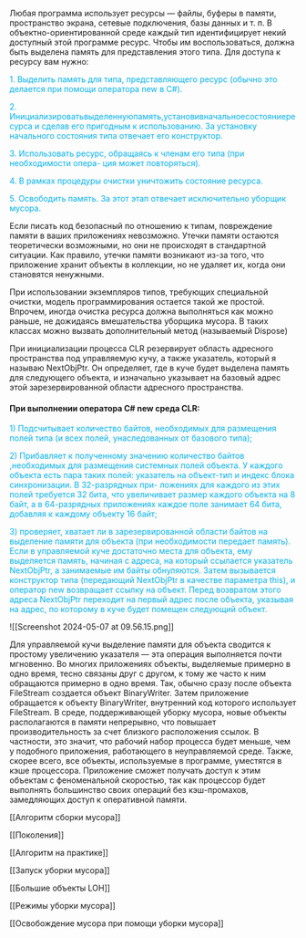 Любая программа использует ресурсы — файлы, буферы в памяти, пространство экрана, сетевые подключения, базы данных и т. п. В объектно-ориентированной среде каждый тип идентифицирует некий доступный этой программе ресурс. Чтобы им воспользоваться, должна быть выделена память для представления этого типа. Для доступа к ресурсу вам нужно:

<span style="color:#00b0f0">1. Выделить память для типа, представляющего ресурс (обычно это делается при помощи оператора new в C#).</span>
    
<span style="color:#00b0f0">2. Инициализироватьвыделеннуюпамять,установивначальноесостояниересурса и сделав его пригодным к использованию. За установку начального состояния типа отвечает его конструктор.</span>

<span style="color:#00b0f0">    
3. Использовать ресурс, обращаясь к членам его типа (при необходимости опера- ция может повторяться).</span>
    
<span style="color:#00b0f0">4. В рамках процедуры очистки уничтожить состояние ресурса.</span>

<span style="color:#00b0f0">5. Освободить память. За этот этап отвечает исключительно уборщик мусора.</span>

Если писать код безопасный по отношению к типам, повреждение памяти в ваших приложениях невозможно. Утечки памяти остаются теоретически возможными, но они не происходят в стандартной ситуации. Как правило, утечки памяти возникают из-за того, что приложение хранит объекты в коллекции, но не удаляет их, когда они становятся ненужными.

При использовании экземпляров типов, требующих специальной очистки, модель программирования остается такой же простой. Впрочем, иногда очистка ресурса должна выполняться как можно раньше, не дожидаясь вмешательства уборщика мусора. В таких классах можно вызвать дополнительный метод (называемый Dispose)

При инициализации процесса CLR резервирует область адресного пространства под управляемую кучу, а также указатель, который я называю NextObjPtr. Он определяет, где в куче будет выделена память для следующего объекта, и изначально указывает на базовый адрес этой зарезервированной области адресного пространства.
#### При выполнении оператора C# new среда CLR:  

<span style="color:#00b0f0">1) Подсчитывает количество байтов, необходимых для размещения полей типа (и всех полей, унаследованных от базового типа);</span>

<span style="color:#00b0f0">2) Прибавляет к полученному значению количество байтов ,необходимых для размещения системных полей объекта. У каждого объекта есть пара таких полей:
указатель на объект-тип и индекс блока синхронизации. В 32-разрядных при- ложениях для каждого из этих полей требуется 32 бита, что увеличивает размер каждого объекта на 8 байт, а в 64-разрядных приложениях каждое поле занимает 64 бита, добавляя к каждому объекту 16 байт;</span>

<span style="color:#00b0f0">3) проверяет, хватает ли в зарезервированной области байтов на выделение памяти для объекта (при необходимости передает память). Если в управляемой куче достаточно места для объекта, ему выделяется память, начиная с адреса, на который ссылается указатель NextObjPtr, а занимаемые им байты обнуляются. Затем вызывается конструктор типа (передающий NextObjPtr в качестве параметра this), и оператор new возвращает ссылку на объект. Перед возвратом этого адреса NextObjPtr переходит на первый адрес после объекта, указывая на адрес, по которому в куче будет помещен следующий объект.</span> 

![[Screenshot 2024-05-07 at 09.56.15.png]]


Для управляемой кучи выделение памяти для объекта сводится к простому увеличению указателя — эта операция выполняется почти мгновенно. Во многих приложениях объекты, выделяемые примерно в одно время, тесно связаны друг с другом, к тому же часто к ним обращаются примерно в одно время. Так, обычно сразу после объекта FileStream создается объект BinaryWriter. Затем приложение обращается к объекту BinaryWriter, внутренний код которого использует FileStream. В среде, поддерживающей уборку мусора, новые объекты располагаются в памяти непрерывно, что повышает производительность за счет близкого расположения ссылок. В частности, это значит, что рабочий набор процесса будет меньше, чем у подобного приложения, работающего в неуправляемой среде. Также, скорее всего, все объекты, используемые в программе, уместятся в кэше процессора. Приложение сможет получать доступ к этим объектам с феноменальной скоростью, так как процессор будет выполнять большинство своих операций без кэш-промахов, замедляющих доступ к оперативной памяти.

[[Алгоритм сборки мусора]]

[[Поколения]]

[[Алгоритм на практике]]

[[Запуск уборки мусора]]

[[Большие объекты LOH]]

[[Режимы уборки мусора]]

[[Освобождение мусора при помощи уборки мусора]]